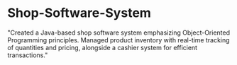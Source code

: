 # Shop-Software-System
"Created a Java-based shop software system emphasizing Object-Oriented Programming principles. Managed product inventory with real-time tracking of quantities and pricing, alongside a cashier system for efficient transactions."
